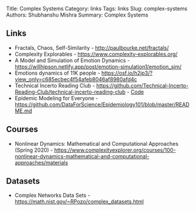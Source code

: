 Title: Complex Systems
Category: links
Tags: links
Slug: complex-systems
Authors: Shubhanshu Mishra
Summary: Complex Systems


## Links

* Fractals, Chaos, Self-Similarity - http://paulbourke.net/fractals/
* Complexity Explorables - https://www.complexity-explorables.org/
* A Model and Simulation of Emotion Dynamics - https://willhipson.netlify.app/post/emotion-simulation1/emotion_sim/
* Emotions dynamics of 11K people - https://osf.io/h2jp3/?view_only=c685ecbec4f54afeb8046af8980afd4c
* Technical Incerto Reading Club - https://github.com/Technical-Incerto-Reading-Club/technical-incerto-reading-club - [Code](https://github.com/Technical-Incerto-Reading-Club/code-examples)
* Epidemic Modeling for Everyone - https://github.com/DataForScience/Epidemiology101/blob/master/README.md

## Courses

* Nonlinear Dynamics: Mathematical and Computational Approaches (Spring 2020) - https://www.complexityexplorer.org/courses/100-nonlinear-dynamics-mathematical-and-computational-approaches/materials

## Datasets

* Complex Networks Data Sets - https://math.nist.gov/~RPozo/complex_datasets.html

